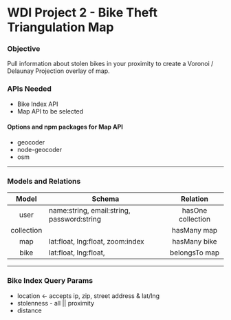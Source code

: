 # WDI Project 2 - Bike Theft Triangulation Map

### Objective 
Pull information about stolen bikes in your proximity to create a  Voronoi / Delaunay Projection overlay of map.

### APIs Needed
- Bike Index API
- Map API to be selected 

#### Options and npm packages for Map API
- geocoder
- node-geocoder
- osm
___
### Models and Relations
Model | Schema | Relation
:------:|-----------|:----------:
user | name:string, email:string, password:string | hasOne collection
collection | | hasMany map
map| lat:float, lng:float, zoom:index | hasMany bike
bike| lat:float, lng:float, | belongsTo map

___
### Bike Index Query Params
- location <- accepts ip, zip, street address & lat/lng
- stolenness - all || proximity
- distance 






